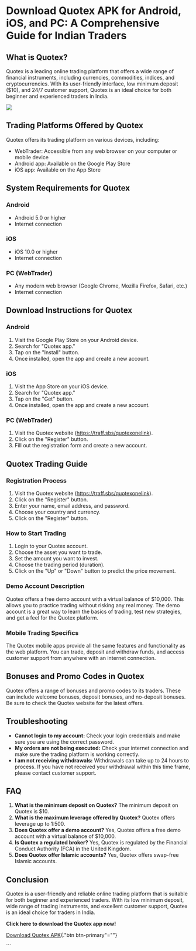 # Download Quotex APK for Android, iOS, and PC: A Comprehensive Guide for Indian Traders

## What is Quotex?

Quotex is a leading online trading platform that offers a wide range of
financial instruments, including currencies, commodities, indices, and
cryptocurrencies. With its user-friendly interface, low minimum deposit
(\$10), and 24/7 customer support, Quotex is an ideal choice for both
beginner and experienced traders in India.

[![](https://static.quotex.io/files/5_en/300_250.jpg)](https://traff.sbs/brokerqxsignupf)

## Trading Platforms Offered by Quotex

Quotex offers its trading platform on various devices, including:

-   WebTrader: Accessible from any web browser on your computer or
    mobile device
-   Android app: Available on the Google Play Store
-   iOS app: Available on the App Store

## System Requirements for Quotex

### Android

-   Android 5.0 or higher
-   Internet connection

### iOS

-   iOS 10.0 or higher
-   Internet connection

### PC (WebTrader)

-   Any modern web browser (Google Chrome, Mozilla Firefox, Safari,
    etc.)
-   Internet connection

## Download Instructions for Quotex

### Android

1.  Visit the Google Play Store on your Android device.
2.  Search for "Quotex app."
3.  Tap on the "Install" button.
4.  Once installed, open the app and create a new account.

### iOS

1.  Visit the App Store on your iOS device.
2.  Search for "Quotex app."
3.  Tap on the "Get" button.
4.  Once installed, open the app and create a new account.

### PC (WebTrader)

1.  Visit the Quotex website (https://traff.sbs/quotexonelink).
2.  Click on the "Register" button.
3.  Fill out the registration form and create a new account.

## Quotex Trading Guide

### Registration Process

1.  Visit the Quotex website (https://traff.sbs/quotexonelink).
2.  Click on the "Register" button.
3.  Enter your name, email address, and password.
4.  Choose your country and currency.
5.  Click on the "Register" button.

### How to Start Trading

1.  Login to your Quotex account.
2.  Choose the asset you want to trade.
3.  Set the amount you want to invest.
4.  Choose the trading period (duration).
5.  Click on the "Up" or "Down" button to predict the price
    movement.

### Demo Account Description

Quotex offers a free demo account with a virtual balance of \$10,000.
This allows you to practice trading without risking any real money. The
demo account is a great way to learn the basics of trading, test new
strategies, and get a feel for the Quotex platform.

### Mobile Trading Specifics

The Quotex mobile apps provide all the same features and functionality
as the web platform. You can trade, deposit and withdraw funds, and
access customer support from anywhere with an internet connection.

## Bonuses and Promo Codes in Quotex

Quotex offers a range of bonuses and promo codes to its traders. These
can include welcome bonuses, deposit bonuses, and no-deposit bonuses. Be
sure to check the Quotex website for the latest offers.

## Troubleshooting

-   **Cannot login to my account:** Check your login credentials and
    make sure you are using the correct password.
-   **My orders are not being executed:** Check your internet connection
    and make sure the trading platform is working correctly.
-   **I am not receiving withdrawals:** Withdrawals can take up to 24
    hours to process. If you have not received your withdrawal within
    this time frame, please contact customer support.

## FAQ

1.  **What is the minimum deposit on Quotex?** The minimum deposit on
    Quotex is \$10.
2.  **What is the maximum leverage offered by Quotex?** Quotex offers
    leverage up to 1:500.
3.  **Does Quotex offer a demo account?** Yes, Quotex offers a free demo
    account with a virtual balance of \$10,000.
4.  **Is Quotex a regulated broker?** Yes, Quotex is regulated by the
    Financial Conduct Authority (FCA) in the United Kingdom.
5.  **Does Quotex offer Islamic accounts?** Yes, Quotex offers swap-free
    Islamic accounts.

## Conclusion

Quotex is a user-friendly and reliable online trading platform that is
suitable for both beginner and experienced traders. With its low minimum
deposit, wide range of trading instruments, and excellent customer
support, Quotex is an ideal choice for traders in India.

**Click here to download the Quotex app now!**

[Download Quotex APK](\%22https://traff.sbs/quotexonelink\%22){."btn
btn-primary"=""}

\`\`\`

